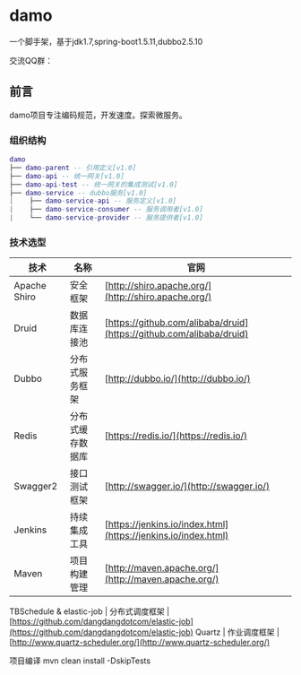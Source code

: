 # damo
一个脚手架，基于jdk1.7,spring-boot1.5.11,dubbo2.5.10

交流QQ群：

## 前言

  damo项目专注编码规范，开发速度。探索微服务。
  

### 组织结构

``` lua
damo
├── damo-parent -- 引用定义[v1.0]
├── damo-api -- 统一网关[v1.0]
├── damo-api-test -- 统一网关的集成测试[v1.0]
├── damo-service -- dubbo服务[v1.0]
|    ├── damo-service-api -- 服务定义[v1.0]
|    ├── damo-service-consumer -- 服务调用者[v1.0]
|    └── damo-service-provider -- 服务提供者[v1.0]
```

### 技术选型

技术 | 名称 | 官网
----|------|----
Apache Shiro | 安全框架  | [http://shiro.apache.org/](http://shiro.apache.org/)
Druid | 数据库连接池  | [https://github.com/alibaba/druid](https://github.com/alibaba/druid)
Dubbo | 分布式服务框架  | [http://dubbo.io/](http://dubbo.io/)
Redis | 分布式缓存数据库  | [https://redis.io/](https://redis.io/)
Swagger2 | 接口测试框架  | [http://swagger.io/](http://swagger.io/)
Jenkins | 持续集成工具  | [https://jenkins.io/index.html](https://jenkins.io/index.html)
Maven | 项目构建管理  | [http://maven.apache.org/](http://maven.apache.org/)

TBSchedule & elastic-job | 分布式调度框架  | [https://github.com/dangdangdotcom/elastic-job](https://github.com/dangdangdotcom/elastic-job)
Quartz | 作业调度框架  | [http://www.quartz-scheduler.org/](http://www.quartz-scheduler.org/)



项目编译  mvn clean install -DskipTests
